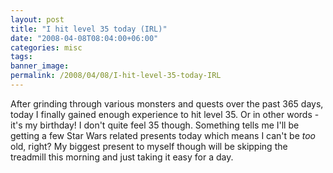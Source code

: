 ```yaml
---
layout: post
title: "I hit level 35 today (IRL)"
date: "2008-04-08T08:04:00+06:00"
categories: misc 
tags: 
banner_image: 
permalink: /2008/04/08/I-hit-level-35-today-IRL
---
```


After grinding through various monsters and quests over the past 365 days, today I finally gained enough experience to hit level 35. Or in other words - it's my birthday! I don't quite feel 35 though. Something tells me I'll be getting a few Star Wars related presents today which means I can't be <i>too</i> old, right? My biggest present to myself though will be skipping the treadmill this morning and just taking it easy for a day.